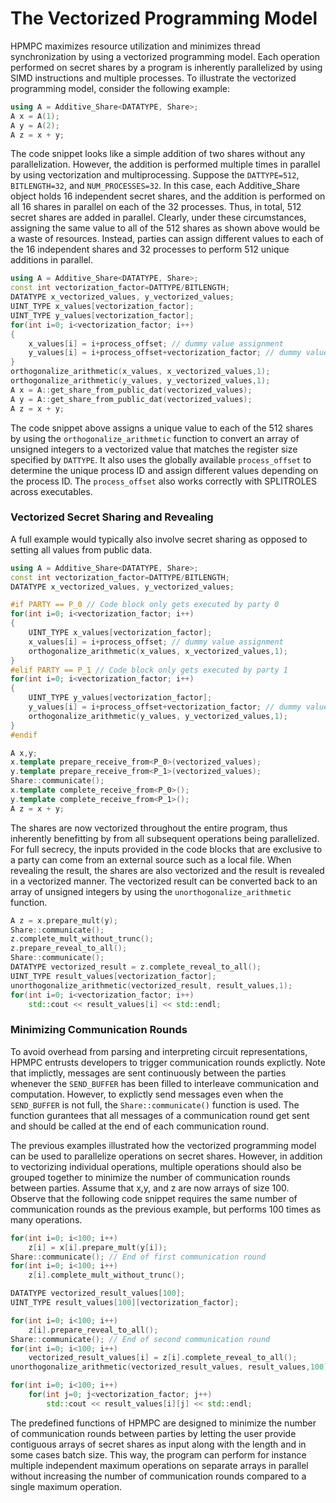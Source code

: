 # The Vectorized Programming Model

HPMPC maximizes resource utilization and minimizes thread synchronization by using a vectorized programming model.
Each operation performed on secret shares by a program is inherently parallelized by using SIMD instructions and multiple processes.
To illustrate the vectorized programming model, consider the following example:

```cpp
using A = Additive_Share<DATATYPE, Share>;
A x = A(1);
A y = A(2);
A z = x + y;
```

The code snippet looks like a simple addition of two shares without any parallelization.
However, the addition is performed multiple times in parallel by using vectorization and multiprocessing. Suppose the `DATTYPE=512`, `BITLENGTH=32`, and `NUM_PROCESSES=32`.
In this case, each Additive_Share object holds 16 independent secret shares, and the addition is performed on all 16 shares in parallel on each of the 32 processes. 
Thus, in total, 512 secret shares are added in parallel.
Clearly, under these circumstances, assigning the same value to all of the 512 shares as shown above would be a waste of resources.
Instead, parties can assign different values to each of the 16 independent shares and 32 processes to perform 512 unique additions in parallel.

```cpp
using A = Additive_Share<DATATYPE, Share>;
const int vectorization_factor=DATTYPE/BITLENGTH;
DATATYPE x_vectorized_values, y_vectorized_values;
UINT_TYPE x_values[vectorization_factor];
UINT_TYPE y_values[vectorization_factor];
for(int i=0; i<vectorization_factor; i++)
{
    x_values[i] = i+process_offset; // dummy value assignment
    y_values[i] = i+process_offset+vectorization_factor; // dummy value assignment
}
orthogonalize_arithmetic(x_values, x_vectorized_values,1);
orthogonalize_arithmetic(y_values, y_vectorized_values,1);
A x = A::get_share_from_public_dat(vectorized_values);
A y = A::get_share_from_public_dat(vectorized_values);
A z = x + y;
```

The code snippet above assigns a unique value to each of the 512 shares by using the `orthogonalize_arithmetic` function to convert an array of unsigned integers to a vectorized value that matches the register size specified by `DATTYPE`.
It also uses the globally available `process_offset` to determine the unique process ID and assign different values depending on the process ID. The `process_offset` also works correctly with SPLITROLES across executables.


### Vectorized Secret Sharing and Revealing

A full example would typically also involve secret sharing as opposed to setting all values from public data.
```cpp
using A = Additive_Share<DATATYPE, Share>;
const int vectorization_factor=DATTYPE/BITLENGTH;
DATATYPE x_vectorized_values, y_vectorized_values;

#if PARTY == P_0 // Code block only gets executed by party 0
for(int i=0; i<vectorization_factor; i++)
{
    UINT_TYPE x_values[vectorization_factor];
    x_values[i] = i+process_offset; // dummy value assignment
    orthogonalize_arithmetic(x_values, x_vectorized_values,1);
}
#elif PARTY == P_1 // Code block only gets executed by party 1
for(int i=0; i<vectorization_factor; i++)
{
    UINT_TYPE y_values[vectorization_factor];
    y_values[i] = i+process_offset+vectorization_factor; // dummy value assignment
    orthogonalize_arithmetic(y_values, y_vectorized_values,1);
}
#endif

A x,y;
x.template prepare_receive_from<P_0>(vectorized_values);
y.template prepare_receive_from<P_1>(vectorized_values);
Share::communicate();
x.template complete_receive_from<P_0>();
y.template complete_receive_from<P_1>();
A z = x + y;
```

The shares are now vectorized throughout the entire program, thus inherently benefitting by from all subsequent operations being parallelized. For full secrecy, the inputs provided in the code blocks that are exclusive to a party can come from an external source such as a local file.
When revealing the result, the shares are also vectorized and the result is revealed in a vectorized manner. The vectorized result can be converted back to an array of unsigned integers by using the `unorthogonalize_arithmetic` function.

```cpp
A z = x.prepare_mult(y);
Share::communicate();
z.complete_mult_without_trunc();
z.prepare_reveal_to_all();
Share::communicate();
DATATYPE vectorized_result = z.complete_reveal_to_all();
UINT_TYPE result_values[vectorization_factor];
unorthogonalize_arithmetic(vectorized_result, result_values,1);
for(int i=0; i<vectorization_factor; i++)
    std::cout << result_values[i] << std::endl;
```

### Minimizing Communication Rounds

To avoid overhead from parsing and interpreting circuit representations, HPMPC entrusts developers to trigger communication rounds explictly.
Note that implictly, messages are sent continuously between the parties whenever the `SEND_BUFFER` has been filled to interleave communication and computation. 
However, to explictly send messages even when the `SEND_BUFFER` is not full, the `Share::communicate()` function is used.
The function gurantees that all messages of a communication round get sent and should be called at the end of each communication round.


The previous examples illustrated how the vectorized programming model can be used to parallelize operations on secret shares.
However, in addition to vectorizing individual operations, multiple operations should also be grouped together to minimize the number of communication rounds between parties. 
Assume that x,y, and z are now arrays of size 100. Observe that the following code snippet requires the same number of communication rounds as the previous example, but performs 100 times as many operations. 

```cpp
for(int i=0; i<100; i++)
    z[i] = x[i].prepare_mult(y[i]);
Share::communicate(); // End of first communication round
for(int i=0; i<100; i++)
    z[i].complete_mult_without_trunc();

DATATYPE vectorized_result_values[100];
UINT_TYPE result_values[100][vectorization_factor];

for(int i=0; i<100; i++)
    z[i].prepare_reveal_to_all();
Share::communicate(); // End of second communication round
for(int i=0; i<100; i++)
    vectorized_result_values[i] = z[i].complete_reveal_to_all();
unorthogonalize_arithmetic(vectorized_result_values, result_values,100);

for(int i=0; i<100; i++)
    for(int j=0; j<vectorization_factor; j++)
        std::cout << result_values[i][j] << std::endl;
```

The predefined functions of HPMPC are designed to minimize the number of communication rounds between parties by letting the user provide contiguous arrays of secret shares as input along with the length and in some cases batch size. This way, the program can perform for instance multiple independent maximum operations on separate arrays in parallel without increasing the number of communication rounds compared to a single maximum operation.

